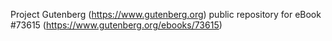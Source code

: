Project Gutenberg (https://www.gutenberg.org) public repository for eBook #73615 (https://www.gutenberg.org/ebooks/73615)
